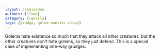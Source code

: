 ```yaml
---
layout: singleidea
authors: [flump]
category: [vanilla]
tags: [grudge, golem monster class]
---
```

Golems hate existence so much that they attack all other creatures, but the other creatures don't hate golems, so they just defend. This is a special case of implementing one-way grudges.

